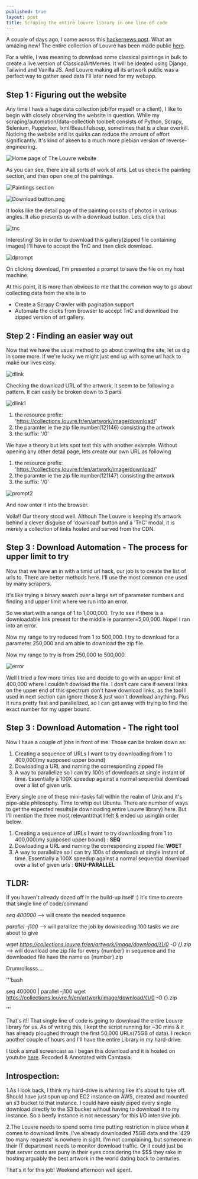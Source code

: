 ```yaml
---
published: true
layout: post
title: Scraping the entire louvre library in one line of code
---
```


A couple of days ago, I came across this [hackernews post](https://news.ycombinator.com/item?id=26599830). What an amazing new! The entire collection of Louvre has been made public [here](https://collections.louvre.fr/en/).

For a while, I was meaning to download some classical paintings in bulk to create a live version of ClassicalArtMemes. It will be ideated using Django, Tailwind and Vanilla JS. And Louvre making all its artwork public was a perfect way to gather seed data I'll later need for my webapp.

## Step 1 : Figuring out the website

Any time I have a huge data collection job(for myself or a client), I like to begin with closely observing the website in question. While my scraping/automation/data-collectioh toolbelt consists of Python, Scrapy, Selenium, Puppeteer, lxml/Beautifulsoup, sometimes that is a clear overkill. Noticing the website and its quirks can reduce the amount of effort significantly. It's kind of akeen to a much more plebian version of reverse-engineering.

![Home page of The Louvre website](https://github.com/spsphulse/My-Portfolio/blob/master/images/louvre/homepage.png?raw=true)


As you can see, there are all sorts of work of arts. Let us check the painting section, and then open one of the paintings.

![Paintings section](https://github.com/spsphulse/My-Portfolio/blob/master/images/louvre/paintings.png?raw=true)


![Download button.png](https://github.com/spsphulse/My-Portfolio/blob/master/images/louvre/Download%20button.png?raw=true)


It looks like the detail page of the painting consits of photos in various angles. It also presents us with a download button. Lets click that

![tnc](https://github.com/spsphulse/My-Portfolio/blob/master/images/louvre/TnC.png?raw=true)


Interesting! So in order to download this gallery(zipped file containing images) I'll have to accept the TnC and then click download.

![dprompt](https://github.com/spsphulse/My-Portfolio/blob/master/images/louvre/downloadprompt.png?raw=true)

On clicking download, I'm presented a prompt to save the file on my host machine.


At this point, it is more than obvious to me that the common way to go about collecting data from the site is to 
- Create a Scrapy Crawler with pagination support
- Automate the clicks from browser to accept TnC and download the zipped version of art gallery.


## Step 2 : Finding an easier way out

Now that we have the usual method to go about crawling the site, let us dig in some more. If we're lucky we might just end up with some url hack to make our lives easy.


![dlink](https://github.com/spsphulse/My-Portfolio/blob/master/images/louvre/dlink1.png?raw=true)

Checking the download URL of the artwork, it seem to be following a pattern. It can easily be broken down to 3 parts

![dlink1](https://github.com/spsphulse/My-Portfolio/blob/master/images/louvre/dlink1.png?raw=true)

1) the resource prefix: 'https://collections.louvre.fr/en/artwork/image/download/'
2) the paramter ie the zip file number(121146) consisting the artwork
3) the suffix: '/0'

We have a theory but lets spot test this with another example. Without opening any other detail page, lets create our own URL as following 

1) the resource prefix: 'https://collections.louvre.fr/en/artwork/image/download/'
2) the paramter ie the zip file number(121147) consisting the artwork
3) the suffix: '/0'

![prompt2](https://github.com/spsphulse/My-Portfolio/blob/master/images/louvre/Download_Prompt2.png?raw=true)

And now enter it into the browser. 

Voila!! Our theory stood well. Althouh The Louvre is keeping it's artwork behind a clever disguise of 'download' button and a 'TnC' modal, it is merely a collection of links hosted and served from the CDN.


## Step 3 : Download Automation - The process for upper limit to try

Now that we have an in with a timid url hack, our job is to create the list of urls to. There are better methods here. I'll use the most common one used by many scrapers.

It's like trying a binary search over a large set of parameter numbers and finding and upper limit where we run into an error.

So we start with a range of 1 to 1,000,000. Try to see if there is a downloadable link present for the middle ie paramter=5,00,000. Nope! I ran into an error.

Now my range to try reduced from 1 to 500,000. I try to download for a parameter 250,000 and am able to download the zip file.

Now my range to try is from 250,000 to 500,000.

![error](https://github.com/spsphulse/My-Portfolio/blob/master/images/louvre/error.png?raw=true)

Well I tried a few more times like and decide to go with an upper limit of 400,000 where I couldn't dowload the file. I don't care care if several links on the upper end of this spectrum don't have download links, as the tool I used in next section can ignore those & just won't download anything. Plus it runs pretty fast and parallelized, so I can get away with trying to find the exact number for my upper bound.


## Step 3 : Download Automation - The right tool


Now I have a couple of jobs in front of me. Those can be broken down as:

1. Creating a sequence of URLs I want to try downloading from 1 to 400,000(my supposed upper bound)
2. Dowloading a URL and naming the corresponding zipped file
3. A way to parallelize so I can try 100s of downloads at single instant of time. Essentially a 100X speedup against a normal sequential download over a list of given urls.


Every single one of these mini-tasks fall within the realm of Unix and it's pipe-able philosophy. Time to whip out Ubuntu. There are number of ways to get the expected results(ie downloading entire Louvre library) here. But I'll mention the three most relevant(that I felt & ended up using)in order below. 

1. Creating a sequence of URLs I want to try downloading from 1 to 400,000(my supposed upper bound) : **SEQ**
2. Dowloading a URL and naming the corresponding zipped file: **WGET**
3. A way to parallelize so I can try 100s of downloads at single instant of time. Essentially a 100X speedup against a normal sequential download over a list of given urls : **GNU-PARALLEL**

## TLDR:
If you haven't already dozed off in the build-up itself :) it's time to create that single line of code/command

_seq 400000_ --> will  create the needed sequence

_parallel -j100_ --> will parallize the job by downloading 100 tasks we are about to give

_wget https://collections.louvre.fr/en/artwork/image/download/{}/0 -O {}.zip_ --> will download one zip file for every {number} in sequence and the downloaded file have the name as {number}.zip


Drumrollssss....

'''bash

seq 400000 | parallel -j100 wget https://collections.louvre.fr/en/artwork/image/download/{}/0 -O {}.zip

'''

That's it!! That single line of code is going to download the entire Louvre library for us. As of writing this, I kept the script running for ~30 mins & it has already ploughed through the first 50,000 URLs(75GB of data). I reckon another couple of hours and I'll have the entire Library in my hard-drive. 

I took a small screencast as I began this download and it is hosted on youtube [here](https://youtu.be/N84oRhc5zhg "screencast"). Recoded & Annotated with Camtasia.


## Introspection:

1.As I look back, I think my hard-drive is whirring like it's about to take off. Should have just spun up and EC2 instance on AWS, created and mounted an s3 bucket to that instance. I could have easily piped every single download directly to the S3 bucket without having to download it to my instance. So a beefy instance is not necessary for this I/O intensive job.

2.The Louvre needs to spend some time putting restriction in place when it comes to download limits. I've already downloaded 75GB data and the '429 too many requests' is nowhere in sight. I'm not complaining, but someone in their IT department needs to monitor download traffic. Or it could just be that server costs are puny in their eyes considering the $$$ they rake in hosting arguably the best artwork in the world dating back to centuries.



That's it for this job! Weekend afternoon well spent.
